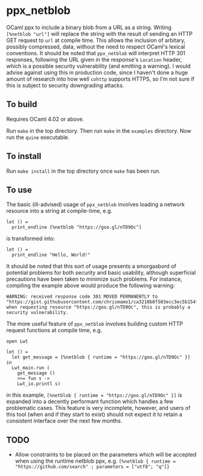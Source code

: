ppx_netblob
========

OCaml ppx to include a binary blob from a URL as a string. Writing `[%netblob
"url"]` will replace the string with the result of sending an HTTP GET
request to `url` at compile time. This allows the inclusion of arbitary,
possibly compressed, data, without the need to respect OCaml's lexical
conventions. It should be noted that `ppx_netblob` will interpret HTTP 301
responses, following the URL given in the response's `Location` header, which
is a possible security vulnerability (and emitting a warning). I would advise
against using this in production code, since I haven't done a huge amount of
research into how well `cohttp` supports HTTPS, so I'm not sure if this is
subject to security downgrading attacks.

To build
--------

Requires OCaml 4.02 or above.

Run `make` in the top directory. Then run `make` in the `examples` directory.
Now run the `quine` executable.

To install
----------

Run `make install` in the top directory once `make` has been run.

To use
------

The basic (ill-advised) usage of `ppx_netblob` involves loading a network
resource into a string at compile-time, e.g.

    let () =
      print_endline [%netblob "https://goo.gl/nTD9Oc"]

is transformed into:

    let () =
      print_endline "Hello, World!"

It should be noted that this sort of usage presents a smorgasbord of potential
problems for both security and basic usability, although superficial precautions
have been taken to minimize such problems. For instance, compiling the example
above would produce the following warning:

    WARNING: received response code 301 MOVED PERMANENTLY to "https://gist.githubusercontent.com/chrismamo1/ca3210b8f503ecc3ec5b154ff39fb2b3/raw/0fb8245d996f93a0df1e20f94e7df6403c094f62/hello_world.txt" when requesting resource "https://goo.gl/nTD9Oc", this is probably a security vulnerability.

The more useful feature of `ppx_netblob` involves building custom HTTP request
functions at compile time, e.g.

    open Lwt

    let () =
      let get_message = [%netblob { runtime = "https://goo.gl/nTD9Oc" }] in
      Lwt_main.run (
        get_message ()
        >>= fun s ->
        Lwt_io.printl s)

in this example, `[%netblob { runtime = "https://goo.gl/nTD9Oc" }]` is expanded
into a decently performant function which handles a few problematic cases. This
feature is very incomplete, however, and users of this tool (when and if they
start to exist) should not expect it to retain a consistent interface over the
next few months.

TODO
----

 - Allow constraints to be placed on the parameters which will be accepted when
 using the runtime netblob ppx, e.g. `[%netblob { runtime = "https://github.com/search" ; parameters = ["utf8"; "q"]}`
